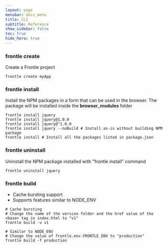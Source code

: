 ```yaml
---
layout: page
menubar: docs_menu
title: CLI
subtitle: Reference
show_sidebar: false
toc: true
hide_hero: true
---
```


### frontle create

Create a Frontle project

```shell
frontle create myApp
```

### frontle install

Install the NPM packages in a form that can be used in the browser. The package will be installed inside the **browser_modules** folder

```shell
frontle install jquery
frontle install jquery@1.0.0
frontle install jquery@^1.0.0
frontle install jquery --noBuild # Install as-is without building NPM package
frontle install # Install all the packages listed in package.json
```

### frontle uninstall

Uninstall the NPM package installed with "frontle install" command

```shell
frontle uninstall jquery
```

### frontle build

- Cache bursting support
- Supports features similar to NODE_ENV

```shell
# Cache bursting
# Change the name of the version folder and the href value of the <base> tag in index.html to "v1"
frontle build -v v1

# Similar to NODE_ENV
# Change the value of frontle.env.FRONTLE_ENV to "production"
frontle build -f production
```
